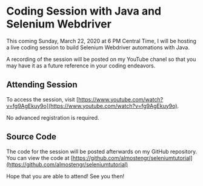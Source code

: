 # Coding Session with Java and Selenium Webdriver

This coming Sunday, March 22, 2020 at 6 PM Central Time, I will be hosting
a live coding session to build Selenium Webdriver automations with Java.

A recording of the session will be posted on my YouTube chanel so that
you may have it as a future reference in your coding endeavors.

## Attending Session

To access the session, visit
[https://www.youtube.com/watch?v=fg9AgEkuy9o](https://www.youtube.com/watch?v=fg9AgEkuy9o).

No advanced registration is required.

## Source Code

The code for the session will be posted afterwards on my GitHub repository. You can view the code at
[https://github.com/almostengr/seleniumtutorial](https://github.com/almostengr/seleniumtutorial)


Hope that you are able to attend! See you then!

